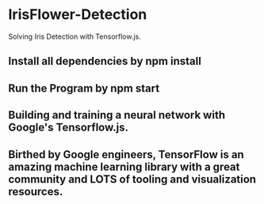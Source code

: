 # IrisFlower-Detection
Solving Iris Detection with Tensorflow.js.

## Install all dependencies by  npm install
## Run the Program by npm start        

## Building and training a neural network with Google's Tensorflow.js.  

## Birthed by Google engineers, TensorFlow is an amazing machine learning library with a great community and LOTS of tooling and visualization resources.
